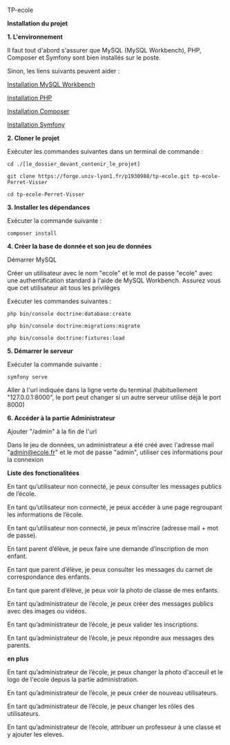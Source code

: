 TP-ecole

**Installation du projet**



**1.  L'environnement**

Il faut tout d'abord s'assurer que MySQL (MySQL Workbench), PHP, Composer et Symfony sont bien installés sur le poste.

Sinon, les liens suivants peuvent aider :

[Installation MySQL Workbench](https://dev.mysql.com/downloads/workbench/)

[Installation PHP](https://www.php.net/downloads.php)

[Installation Composer](https://getcomposer.org/download/)

[Installation Symfony](https://symfony.com/download)



**2.  Cloner le projet**

Exécuter les commandes suivantes dans un terminal de commande :

`cd ./[le_dossier_devant_contenir_le_projet]`

`git clone https://forge.univ-lyon1.fr/p1930988/tp-ecole.git tp-ecole-Perret-Visser`

`cd tp-ecole-Perret-Visser`



**3.  Installer les dépendances**

Exécuter la commande suivante :

`composer install`



**4.  Créer la base de donnée et son jeu de données**

Démarrer MySQL

Créer un utilisateur avec le nom "ecole" et le mot de passe "ecole" avec une authentification standard à l'aide de MySQL Workbench. Assurez vous que cet utilisateur ait tous les privilèges

Exécuter les commandes suivantes :

`php bin/console doctrine:database:create`

`php bin/console doctrine:migrations:migrate`

`php bin/console doctrine:fixtures:load`



**5.  Démarrer le serveur**

Exécuter la commande suivante :

`symfony serve`

Aller à l'url indiquée dans la ligne verte du terminal (habituellement "127.0.0.1:8000", le port peut changer si un autre serveur utilise déjà le port 8000)



**6.  Accéder à la partie Administrateur**

Ajouter "/admin" à la fin de l'url

Dans le jeu de données, un administrateur a été créé avec l'adresse mail "admin@ecole.fr" et le mot de passe "admin", utiliser ces informations pour la connexion




**Liste des fonctionalitées**

En tant qu’utilisateur non connecté, je peux consulter les messages publics de l’école.

En tant qu’utilisateur non connecté, je peux accéder à une page regroupant les informations de l’école.

En tant qu’utilisateur non connecté, je peux m’inscrire (adresse mail + mot de passe).



En tant parent d’élève, je peux faire une demande d’inscription de mon enfant.

En tant que parent d’élève, je peux consulter les messages du carnet de correspondance des enfants.

En tant que parent d’élève, je peux voir la photo de classe de mes enfants.



En tant qu’administrateur de l’école, je peux créer des messages publics avec des images ou vidéos.

En tant qu’administrateur de l’école, je peux valider les inscriptions.

En tant qu’administrateur de l’école, je peux répondre aux messages des parents.

**en plus**

En tant qu’administrateur de l’école, je peux changer la photo d'acceuil et le logo de l'ecole depuis la partie administration.

En tant qu’administrateur de l’école, je peux créer de nouveau utilisateurs.

En tant qu’administrateur de l’école, je peux changer les rôles des utilisateurs.

En tant qu’administrateur de l’école, attribuer un professeur à une classe et y ajouter les eleves.




